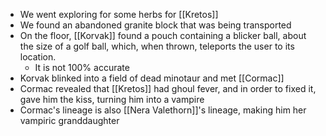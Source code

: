 - We went exploring for some herbs for [[Kretos]]
- We found an abandoned granite block that was being transported
- On the floor, [[Korvak]] found a pouch containing a blicker ball, about the size of a golf ball, which, when thrown, teleports the user to its location.
	- It is not 100% accurate
- Korvak blinked into a field of dead minotaur and met [[Cormac]]
- Cormac revealed that [[Kretos]] had ghoul fever, and in order to fixed it, gave him the kiss, turning him into a vampire
- Cormac's lineage is also [[Nera Valethorn]]'s lineage, making him her vampiric granddaughter